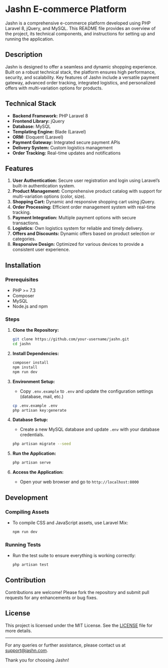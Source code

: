 # Jashn E-commerce Platform

Jashn is a comprehensive e-commerce platform developed using PHP Laravel 8, jQuery, and MySQL. This README file provides an overview of the project, its technical components, and instructions for setting up and running the application.

## Description

Jashn is designed to offer a seamless and dynamic shopping experience. Built on a robust technical stack, the platform ensures high performance, security, and scalability. Key features of Jashn include a versatile payment gateway, advanced order tracking, integrated logistics, and personalized offers with multi-variation options for products.

## Technical Stack

- **Backend Framework:** PHP Laravel 8
- **Frontend Library:** jQuery
- **Database:** MySQL
- **Templating Engine:** Blade (Laravel)
- **ORM:** Eloquent (Laravel)
- **Payment Gateway:** Integrated secure payment APIs
- **Delivery System:** Custom logistics management
- **Order Tracking:** Real-time updates and notifications

## Features

1. **User Authentication:** Secure user registration and login using Laravel’s built-in authentication system.
2. **Product Management:** Comprehensive product catalog with support for multi-variation options (color, size).
3. **Shopping Cart:** Dynamic and responsive shopping cart using jQuery.
4. **Order Processing:** Efficient order management system with real-time tracking.
5. **Payment Integration:** Multiple payment options with secure transactions.
6. **Logistics:** Own logistics system for reliable and timely delivery.
7. **Offers and Discounts:** Dynamic offers based on product selection or categories.
8. **Responsive Design:** Optimized for various devices to provide a consistent user experience.

## Installation

### Prerequisites

- PHP >= 7.3
- Composer
- MySQL
- Node.js and npm

### Steps

1. **Clone the Repository:**
    ```bash
    git clone https://github.com/your-username/jashn.git
    cd jashn
    ```

2. **Install Dependencies:**
    ```bash
    composer install
    npm install
    npm run dev
    ```

3. **Environment Setup:**
    - Copy `.env.example` to `.env` and update the configuration settings (database, mail, etc.)
    ```bash
    cp .env.example .env
    php artisan key:generate
    ```

4. **Database Setup:**
    - Create a new MySQL database and update `.env` with your database credentials.
    ```bash
    php artisan migrate --seed
    ```

5. **Run the Application:**
    ```bash
    php artisan serve
    ```

6. **Access the Application:**
    - Open your web browser and go to `http://localhost:8000`

## Development

### Compiling Assets

- To compile CSS and JavaScript assets, use Laravel Mix:
    ```bash
    npm run dev
    ```

### Running Tests

- Run the test suite to ensure everything is working correctly:
    ```bash
    php artisan test
    ```

## Contribution

Contributions are welcome! Please fork the repository and submit pull requests for any enhancements or bug fixes.

## License

This project is licensed under the MIT License. See the [LICENSE](LICENSE) file for more details.

---

For any queries or further assistance, please contact us at support@jashn.com.

Thank you for choosing Jashn!
